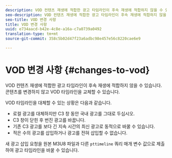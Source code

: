 ```yaml
---
description: VOD 컨텐츠 재생에 적합한 광고 타임라인이 후속 재생에 적합하지 않을 수 있습니다. 콘텐츠를 변경하지 않고 VOD 타임라인을 교체할 수 있습니다.
seo-description: VOD 컨텐츠 재생에 적합한 광고 타임라인이 후속 재생에 적합하지 않을 수 있습니다. 콘텐츠를 변경하지 않고 VOD 타임라인을 교체할 수 있습니다.
seo-title: VOD 변경 사항
title: VOD 변경 사항
uuid: e734aacd-b42e-4c8e-a16a-c7a0739a0492
translation-type: tm+mt
source-git-commit: 358c5b02d47f23a6adbc98e457e56c8220cae6e9

---
```



# VOD 변경 사항 {#changes-to-vod}

VOD 컨텐츠 재생에 적합한 광고 타임라인이 후속 재생에 적합하지 않을 수 있습니다. 콘텐츠를 변경하지 않고 VOD 타임라인을 교체할 수 있습니다.

VOD 타임라인을 대체할 수 있는 상황은 다음과 같습니다.

* 로컬 광고를 대체하지만 C3 창 동안 국내 광고를 그대로 두십시오.
* C3 창이 닫힌 후 번진 광고를 바꿉니다.
* 기존 C3 광고를 보다 긴 지속 시간의 최신 광고로 동적으로 바꿀 수 있습니다.
* 적은 수의 광고를 삽입하거나 광고를 전혀 삽입할 수 없습니다.

새 광고 삽입 요청을 원본 M3U8 파일과 다른 `pttimeline` 쿼리 매개 변수 값으로 제출하여 광고 타임라인을 바꿀 수 있습니다.